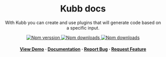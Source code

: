 <div align="center">

  <!-- <img src="assets/logo.png" alt="logo" width="200" height="auto" /> -->
  <h1>Kubb docs</h1>
  
  <p>
   With Kubb you can create and use plugins that will generate code based on a specific input.
  </p>

<!-- Badges -->

<!-- Badges -->
<p>
  <a href="https://www.npmjs.com/package/@kubb/core">
    <img alt="Npm verssion" src="https://img.shields.io/npm/v/@kubb/core?style=for-the-badge"/>
  </a>
  <a href="https://www.npmjs.com/package/@kubb/core">
    <img alt="Npm downloads" src="https://img.shields.io/bundlephobia/min/@kubb/core?style=for-the-badge"/>
  </a>
  <a href="https://www.npmjs.com/package/@kubb/core">
    <img alt="Npm downloads" src="https://img.shields.io/npm/dm/@kubb/core?style=for-the-badge"/>
  </a>
</p>
   
<h4>
    <a href="https://codesandbox.io/s/github/stijnvanhulle/kubb/tree/main/examples/simple">View Demo</a>
  <span> · </span>
    <a href="https://kubb.dev/" target="_blank">Documentation</a>
  <span> · </span>
    <a href="https://github.com/stijnvanhulle/kubb/issues/">Report Bug</a>
  <span> · </span>
    <a href="https://github.com/stijnvanhulle/kubb/issues/">Request Feature</a>
  </h4>
</div>

<br />

<!-- About the Project 
## :star2: About the Project

<div align="center"> 
  <img src="assets/screenshot.jpg" alt="screenshot" />
</div>
-->
